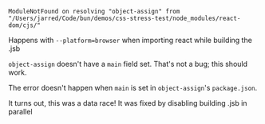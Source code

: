 ```
ModuleNotFound on resolving "object-assign" from "/Users/jarred/Code/bun/demos/css-stress-test/node_modules/react-dom/cjs/"
```

Happens with `--platform=browser` when importing react while building the .jsb

`object-assign` doesn't have a `main` field set. That's not a bug; this should work.

The error doesn't happen when `main` is set in `object-assign`'s `package.json`.

It turns out, this was a data race! It was fixed by disabling building .jsb in parallel
